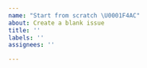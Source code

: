 ```yaml
---
name: "Start from scratch \U0001F4AC"
about: Create a blank issue
title: ''
labels: ''
assignees: ''

---
```



